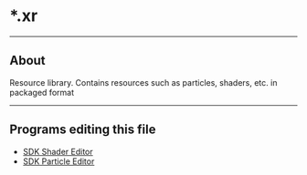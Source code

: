 # *.xr

___

## About

Resource library. Contains resources such as particles, shaders, etc. in packaged format

___

## Programs editing this file

- [SDK Shader Editor](../../../modding-tools/sdk/shader-editor/README.md)
- [SDK Particle Editor](../../../modding-tools/sdk/particle-editor/README.md)
